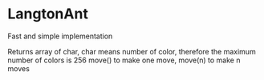 # LangtonAnt
Fast and simple implementation

Returns array of char, char means number of color, therefore the maximum number of colors is 256
move() to make one move, move(n) to make n moves
